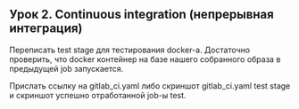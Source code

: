 ## Урок 2. Continuous integration (непрерывная интеграция)

Переписать test stage для тестирования docker-а. Достаточно проверить, что docker контейнер на базе нашего собранного образа в предыдущей job запускается.

Прислать ссылку на gitlab_ci.yaml либо скриншот gitlab_ci.yaml test stage и скриншот успешно отработанной job-ы test.